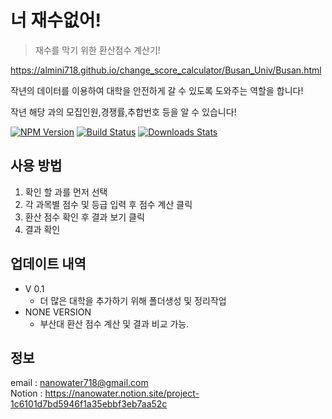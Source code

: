 # 너 재수없어!
> 재수를 막기 위한 환산점수 계산기!

https://almini718.github.io/change_score_calculator/Busan_Univ/Busan.html

작년의 데이터를 이용하여 대학을 안전하게 갈 수 있도록 도와주는 역할을 합니다!

작년 해당 과의 모집인원,경쟁률,추합번호 등을 알 수 있습니다!

[![NPM Version][npm-image]][npm-url]
[![Build Status][travis-image]][travis-url]
[![Downloads Stats][npm-downloads]][npm-url]

## 사용 방법

1. 확인 할 과를 먼저 선택
2. 각 과목별 점수 및 등급 입력 후 점수 계산 클릭
3. 환산 점수 확인 후 결과 보기 클릭
4. 결과 확인

## 업데이트 내역
* V 0.1
    * 더 많은 대학을 추가하기 위해 폴더생성 및 정리작업
* NONE VERSION
    * 부산대 환산 점수 계산 및 결과 비교 가능.

## 정보

email : nanowater718@gmail.com <br>
Notion : https://nanowater.notion.site/project-1c6101d7bd5946f1a35ebbf3eb7aa52c

<!-- Markdown link & img dfn's -->
[npm-image]: https://img.shields.io/npm/v/datadog-metrics.svg?style=flat-square
[npm-url]: https://npmjs.org/package/datadog-metrics
[npm-downloads]: https://img.shields.io/npm/dm/datadog-metrics.svg?style=flat-square
[travis-image]: https://img.shields.io/travis/dbader/node-datadog-metrics/master.svg?style=flat-square
[travis-url]: https://travis-ci.org/dbader/node-datadog-metrics
